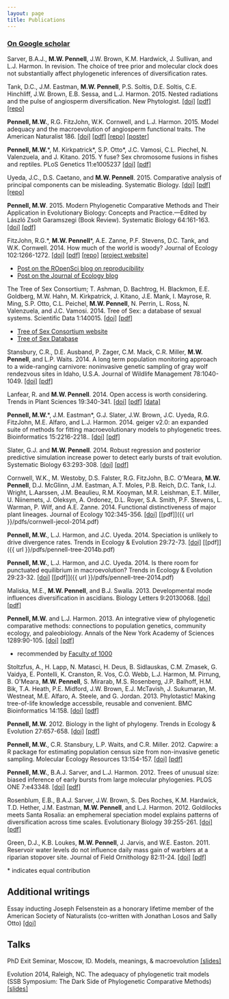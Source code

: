 ```yaml
---
layout: page
title: Publications
---
```


### [On Google scholar](http://scholar.google.com/citations?user=mxS1rJoAAAAJ&hl=en)

Sarver, B.A.J., **M.W. Pennell**, J.W. Brown, K.M. Hardwick, J. Sullivan, and L.J. Harmon. In revision. The choice of tree prior and molecular clock does not substantially affect phylogenetic inferences of diversification rates.

Tank, D.C., J.M. Eastman, **M.W. Pennell**, P.S. Soltis, D.E. Soltis, C.E. Hinchliff, J.W. Brown, E.B. Sessa, and L.J. Harmon. 2015. Nested radiations and the pulse of angiosperm diversification. New Phytologist. [[doi]](http://onlinelibrary.wiley.com/doi/10.1111/nph.13491/abstract) [[pdf]]({{url}}/pdfs/tank-newphyt-2015.pdf) [[repo]](https://github.com/harmonlab/angio-pulse)

**Pennell, M.W.**, R.G. FitzJohn, W.K. Cornwell, and L.J. Harmon. 2015. Model adequacy and the macroevolution of angiosperm functional traits. The American Naturalist 186. [[doi]](http://www.jstor.org/stable/full/10.1086/682022) [[pdf]]({{url}}/pdfs/pennell-amnat-2015.pdf) [[repo]](https://github.com/richfitz/modeladequacy) [[poster]](http://figshare.com/articles/_In_adequacy_of_phylogenetic_trait_models_Evo_Wibo_poster_/1008468)

**Pennell, M.W.**\*, M. Kirkpatrick\*, S.P. Otto\*, J.C. Vamosi, C.L. Piechel, N. Valenzuela, and J. Kitano. 2015. Y fuse? Sex chromosome fusions in fishes and reptiles. PLoS Genetics 11:e1005237 [[doi]](http://journals.plos.org/plosgenetics/article?id=10.1371/journal.pgen.1005237) [[pdf]]({{url}}/pdfs/pennell-plosgen-2015.pdf)

Uyeda, J.C., D.S. Caetano, and **M.W. Pennell**. 2015. Comparative analysis of principal components can be misleading. Systematic Biology. [[doi]](http://sysbio.oxfordjournals.org/content/early/2015/06/07/sysbio.syv019) [[pdf]]({{url}}/pdfs/uyeda-sysbio-2015.pdf) [[repo]](https://github.com/mwpennell/phyloPCA)

**Pennell, M.W**. 2015. Modern Phylogenetic Comparative Methods and Their Application in Evolutionary Biology: Concepts and Practice.—Edited by László Zsolt Garamszegi (Book Review). Systematic Biology 64:161-163. [[doi]](http://sysbio.oxfordjournals.org/content/64/1/161.short) [[pdf]]({{url}}/pdfs/pennell-sysbio-2014.pdf)

FitzJohn, R.G.\*, **M.W. Pennell**\*, A.E. Zanne, P.F. Stevens, D.C. Tank, and W.K. Cornwell. 2014. How much of the world is woody? Journal of Ecology 102:1266-1272. [[doi]](http://onlinelibrary.wiley.com/doi/10.1111/1365-2745.12260/full) [[pdf]]({{url}}/pdfs/fitzjohn-jecol-2014.pdf) [[repo]](https://github.com/richfitz/wood) [[project website]](http://richfitz.github.io/wood/)

* [Post on the ROpenSci blog on reproducibility](http://ropensci.org/blog/2014/06/09/reproducibility/)
* [Post on the Journal of Ecology blog](http://jecologyblog.wordpress.com/2014/06/10/how-much-of-the-world-is-woody/)

The Tree of Sex Consortium; T. Ashman, D. Bachtrog, H. Blackmon, E.E. Goldberg, M.W. Hahn, M. Kirkpatrick, J. Kitano, J.E. Mank, I. Mayrose, R. Ming, S.P. Otto, C.L. Peichel, **M.W. Pennell**, N. Perrin, L. Ross, N. Valenzuela, and J.C. Vamosi. 2014. Tree of Sex: a database of sexual systems. Scientific Data 1:140015. [[doi]](http://www.nature.com/articles/sdata201415) [[pdf]]({{url}}/pdfs/tree-of-sex.pdf)

* [Tree of Sex Consortium website](http://treeofsex.org/)
* [Tree of Sex Database](http://traitdb-dev.nescent.org/)

Stansbury, C.R., D.E. Ausband, P. Zager, C.M. Mack, C.R. Miller, **M.W. Pennell**, and L.P. Waits. 2014. A long term population monitoring approach to a wide-ranging carnivore: noninvasive genetic sampling of gray wolf rendezvous sites in Idaho, U.S.A. Journal of Wildlife Management 78:1040-1049. [[doi]](http://onlinelibrary.wiley.com/doi/10.1002/jwmg.736/abstract) [[pdf]]({{url}}/pdfs/stansbury-jwm-2014.pdf)

Lanfear, R. and **M.W. Pennell**. 2014. Open access is worth considering. Trends in Plant Sciences 19:340-341. [[doi]](http://www.sciencedirect.com/science/article/pii/S1360138514001058#) [[pdf]]({{url}}/pdfs/lanfear-trpl-2014.pdf) [[data]](http://dx.doi.org/10.6084/m9.figshare.956240)

**Pennell, M.W.**\*, J.M. Eastman\*, G.J. Slater, J.W. Brown, J.C. Uyeda, R.G. FitzJohn, M.E. Alfaro, and L.J. Harmon. 2014. geiger v2.0: an expanded suite of methods for fitting macroevolutionary models to phylogenetic trees. Bioinformatics 15:2216-2218.. [[doi]](http://bioinformatics.oxfordjournals.org/content/30/15/2216) [[pdf]]({{url}}/pdfs/pennell-bioinf-2014.pdf)

Slater, G.J. and **M.W. Pennell**. 2014. Robust regression and posterior predictive simulation increase power to detect early bursts of trait evolution. Systematic Biology 63:293-308. [[doi]](http://sysbio.oxfordjournals.org/content/63/3/293.abstract) [[pdf]]({{url}}/pdfs/slater-sysbio-2014.pdf)

Cornwell, W.K., M. Westoby, D.S. Falster, R.G. FitzJohn, B.C. O'Meara, **M.W. Pennell**, D.J. McGlinn, J.M. Eastman, A.T. Moles, P.B. Reich, D.C. Tank, I.J. Wright, L.Aarssen, J.M. Beaulieu, R.M. Kooyman, M.R. Leishman, E.T. Miller, U. Niinemets, J. Oleksyn, A. Ordonez, D.L. Royer, S.A. Smith, P.F. Stevens, L. Warman, P. Wilf, and A.E. Zanne. 2014. Functional distinctiveness of major plant lineages. Journal of Ecology 102:345-356. [[doi]](http://onlinelibrary.wiley.com/doi/10.1111/1365-2745.12208/full) [[pdf]]({{ url }}/pdfs/cornwell-jecol-2014.pdf)

**Pennell, M.W.**, L.J. Harmon, and J.C. Uyeda. 2014. Speciation is unlikely to drive divergence rates. Trends in Ecology & Evolution 29:72-73. [[doi]](http://www.sciencedirect.com/science/article/pii/S0169534713003054) [[pdf]]({{ url }}/pdfs/pennell-tree-2014b.pdf)

**Pennell, M.W.**, L.J. Harmon, and J.C. Uyeda. 2014. Is there room for punctuated equilibrium in macroevolution? Trends in Ecology & Evolution 29:23-32. [[doi]](http://www.sciencedirect.com/science/article/pii/S0169534713001997) [[pdf]]({{ url }}/pdfs/pennell-tree-2014.pdf)

Maliska, M.E., **M.W. Pennell**, and B.J. Swalla. 2013. Developmental mode influences diversification in ascidians. Biology Letters 9:20130068. [[doi]](http://171.66.127.192/content/9/3/20130068.short) [[pdf]]({{url}}/pdfs/maliska-biolett-2013.pdf)

**Pennell, M.W.** and L.J. Harmon. 2013. An integrative view of phylogenetic comparative methods: connections to population genetics, community ecology, and paleobiology. Annals of the New York Academy of Sciences 1289:90-105. [[doi]](http://onlinelibrary.wiley.com/doi/10.1111/nyas.12157/full) [[pdf]]({{url}}/pdfs/pennell-nyas-2013.pdf)

* recommended by [Faculty of 1000](http://f1000.com/prime/718022005)

Stoltzfus, A., H. Lapp, N. Matasci, H. Deus, B. Sidlauskas, C.M. Zmasek, G. Vaidya, E. Pontelli, K. Cranston, R. Vos, C.O. Webb, L.J. Harmon, M. Pirrung, B. O'Meara, **M.W. Pennell**, S. Mirarab, M.S. Rosenberg, J.P. Balhoff, H.M. Bik, T.A. Heath, P.E. Midford, J.W. Brown, E.J. McTavish, J. Sukumaran, M. Westneat, M.E. Alfaro, A. Steele, and G. Jordan. 2013. Phylotastic! Making tree-of-life knowledge accessbile, reusable and convenient. BMC Bioinformatics 14:158. [[doi]](http://www.biomedcentral.com/1471-2105/14/158) [[pdf]]({{url}}/pdfs/stoltzfus-bmc-2013.pdf)

**Pennell, M.W.** 2012. Biology in the light of phylogeny. Trends in Ecology & Evolution 27:657-658. [[doi]](http://www.sciencedirect.com/science/article/pii/S0169534712001899) [[pdf]]({{url}}/pdfs/pennell-tree-2012.pdf)

**Pennell, M.W.**, C.R. Stansbury, L.P. Waits, and C.R. Miller. 2012. Capwire: a R package for estimating population census size from non-invasive genetic sampling. Molecular Ecology Resources 13:154-157. [[doi]](http://onlinelibrary.wiley.com/doi/10.1111/1755-0998.12019/full) [[pdf]]({{url}}/pdfs/pennell-mer-2012.pdf)

**Pennell, M.W.**, B.A.J. Sarver, and L.J. Harmon. 2012. Trees of unusual size: biased inference of early bursts from large molecular phylogenies. PLOS ONE 7:e43348. [[doi]](http://www.plosone.org/article/info%3Adoi%2F10.1371%2Fjournal.pone.0043348) [[pdf]]({{url}}/pdfs/pennell-pone-2012.pdf)

Rosenblum, E.B., B.A.J. Sarver, J.W. Brown, S. Des Roches, K.M. Hardwick, T.D. Hether, J.M. Eastman, **M.W. Pennell**, and L.J. Harmon. 2012. Goldilocks meets Santa Rosalia: an emphemeral speciation model explains patterns of diversification across time scales. Evolutionary Biology 39:255-261. [[doi]](http://link.springer.com/article/10.1007/s11692-012-9171-x) [[pdf]]({{url}}/pdfs/rosenblum-evobio-2012.pdf)

Green, D.J., K.B. Loukes, **M.W. Pennell**, J. Jarvis, and W.E. Easton. 2011. Reservoir water levels do not influence daily mass gain of warblers at a riparian stopover site. Journal of Field Ornithology 82:11-24. [[doi]](http://onlinelibrary.wiley.com/doi/10.1111/j.1557-9263.2010.00303.x/full) [[pdf]]({{url}}/pdfs/green-jfo-2011.pdf)

\* indicates equal contribution


## Additional writings

Essay inducting Joseph Felsenstein as a honorary lifetime member of the American Society of Naturalists (co-written with Jonathan Losos and Sally Otto) [[doi]](http://www.jstor.org/stable/full/10.1086/676468)


## Talks

PhD Exit Seminar, Moscow, ID. Models, meanings, & macroevolution [[slides]](http://www.slideshare.net/mwpennell/pennell-defensetalk)

Evolution 2014, Raleigh, NC. The adequacy of phylogenetic trait models (SSB Symposium: The Dark Side of Phylogenetic Comparative Methods) [[slides]](http://www.slideshare.net/mwpennell/pennell-evolution2014)

